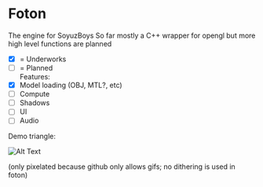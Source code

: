 # Foton
The engine for SoyuzBoys
So far mostly a C++ wrapper for opengl but more high level functions are planned  
  
- [x] = Underworks
- [ ] = Planned  
Features:  
- [x] Model loading (OBJ, MTL?, etc)
- [ ] Compute
- [ ] Shadows
- [ ] UI
- [ ] Audio

Demo triangle:

![Alt Text](https://thumbs.gfycat.com/DefiantWearyKagu-size_restricted.gif)

(only pixelated because github only allows gifs; no dithering is used in foton)
